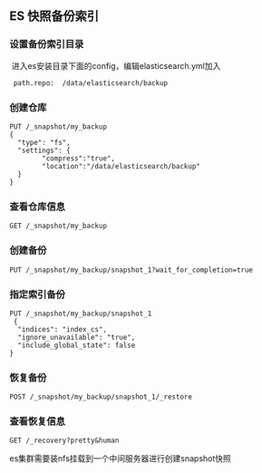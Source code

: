 ##  ES 快照备份索引

###    设置备份索引目录

​       进入es安装目录下面的config，编辑elasticsearch.yml加入

```
 path.repo:  /data/elasticsearch/backup
```

###   创建仓库  

```
PUT /_snapshot/my_backup
{
  "type": "fs",
  "settings": {
        "compress":"true",
        "location":"/data/elasticsearch/backup"
  }
}
```

###    查看仓库信息

```
GET /_snapshot/my_backup
```

###  创建备份 

```
PUT /_snapshot/my_backup/snapshot_1?wait_for_completion=true
```

### 指定索引备份

```
PUT /_snapshot/my_backup/snapshot_1
 {
  "indices": "index_cs",
  "ignore_unavailable": "true",
  "include_global_state": false
}
```

### 恢复备份

```
POST /_snapshot/my_backup/snapshot_1/_restore
```

###  查看恢复信息 

```
GET /_recovery?pretty&human
```

es集群需要装nfs挂载到一个中间服务器进行创建snapshot快照